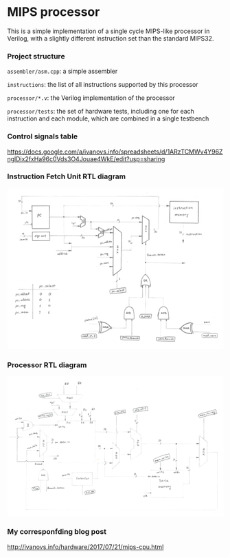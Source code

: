 # MIPS processor
This is a simple implementation of a single cycle MIPS-like processor in Verilog, with a slightly different instruction set than the standard MIPS32.

### Project structure
`assembler/asm.cpp`: a simple assembler

`instructions`: the list of all instructions supported by this processor

`processor/*.v`: the Verilog implementation of the processor

`processor/tests`: the set of hardware tests, including one for each instruction and each module, which are combined in a single testbench

### Control signals table
https://docs.google.com/a/ivanovs.info/spreadsheets/d/1ARzTCMWv4Y96ZnglDix2fxHa96c0Vds3O4Jouae4WkE/edit?usp=sharing

### Instruction Fetch Unit RTL diagram

![IFU](/IFU.png)


### Processor RTL diagram

![CPU](/CPU.png)

### My corresponfding blog post
http://ivanovs.info/hardware/2017/07/21/mips-cpu.html

